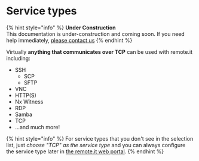 # Service types

{% hint style="info" %}
**Under Construction**  
This documentation is under-construction and coming soon. If you need help immediately, [please contact us](https://remot3it.zendesk.com)
{% endhint %}

Virtually **anything that communicates over TCP** can be used with remote.it including:

* SSH
  * SCP
  * SFTP
* VNC
* HTTP\(S\)
* Nx Witness
* RDP
* Samba
* TCP
* ...and much more!

{% hint style="info" %}
For service types that you don't see in the selection list, just _choose "TCP" as the service type_ and you can always configure the service type later in [the remote.it web portal](https://app.remote.it).
{% endhint %}

